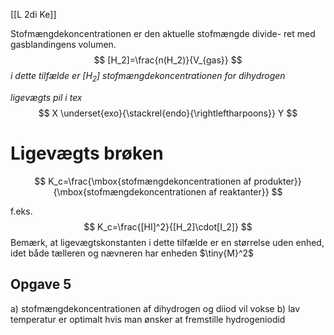 [[L 2di Ke]]

Stofmængdekoncentrationen er den aktuelle stofmængde divide- 
ret med gasblandingens volumen.
$$
[H_2]=\frac{n(H_2)}{V_{gas}}
$$
_i dette tilfælde er $[H_2]$ stofmængdekoncentrationen for dihydrogen_


_ligevægts pil i tex_
$$
X \underset{exo}{\stackrel{endo}{\rightleftharpoons}} Y
$$


# Ligevægts brøken
$$
K_c=\frac{\mbox{stofmængdekoncentrationen af produkter}}{\mbox{stofmængdekoncentrationen af reaktanter}}
$$

f.eks.
$$
K_c=\frac{[HI]^2}{[H_2]\cdot[I_2]}
$$
Bemærk, at ligevægtskonstanten i dette tilfælde er en størrelse 
uden enhed, idet både tælleren og nævneren har enheden $\tiny{M}^2$

## Opgave 5
a)
stofmængdekoncentrationen af dihydrogen og diiod vil vokse
b)
lav temperatur er optimalt hvis man ønsker at fremstille hydrogeniodid

